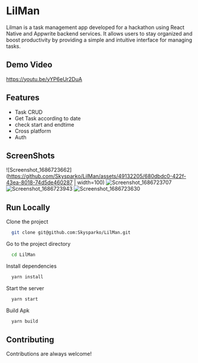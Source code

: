 
# LilMan

Lilman is a task management app developed for a hackathon using React Native and Appwrite backend services. It allows users to stay organized and boost productivity by providing a simple and intuitive interface for managing tasks.




## Demo Video

https://youtu.be/yYP6eUr2DuA


## Features

- Task CRUD
- Get Task according to date
- check start and endtime
- Cross platform
- Auth

## ScreenShots

![Screenshot_1686723662](https://github.com/Skysparko/LilMan/assets/49132205/680dbdc0-422f-43ea-8018-74d5de460287 | width=100)
![Screenshot_1686723707](https://github.com/Skysparko/LilMan/assets/49132205/b2438108-9d02-457c-8da3-b4e3b6aea5b3)
![Screenshot_1686723943](https://github.com/Skysparko/LilMan/assets/49132205/800c753e-5e62-4de8-b204-de15e256bf46)
![Screenshot_1686723630](https://github.com/Skysparko/LilMan/assets/49132205/48b7c989-7cec-46f9-be7b-b13001cd9fad)


## Run Locally

Clone the project

```bash
  git clone git@github.com:Skysparko/LilMan.git
```
    

Go to the project directory

```bash
  cd LilMan
```

Install dependencies

```bash
  yarn install 
```

Start the server

```bash
  yarn start
```

Build Apk
```bash
  yarn build
```
    
## Contributing

Contributions are always welcome!


